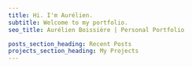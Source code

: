 ```yaml
---
title: Hi. I'm Aurélien.
subtitle: Welcome to my portfolio.
seo_title: Aurélien Boissière | Personal Portfolio

posts_section_heading: Recent Posts
projects_section_heading: My Projects
---
```


